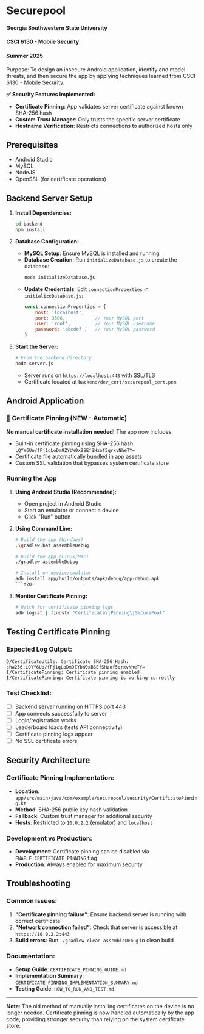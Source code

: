# Securepool
#### Georgia Southwestern State University  
#### CSCI 6130 - Mobile Security  
#### Summer 2025  
  
Purpose: To design an insecure Android application, identify and model threats, and then secure the app by applying techniques learned from CSCI 6130 - Mobile Security.  

**✅ Security Features Implemented:**
- **Certificate Pinning**: App validates server certificate against known SHA-256 hash
- **Custom Trust Manager**: Only trusts the specific server certificate
- **Hostname Verification**: Restricts connections to authorized hosts only

## Prerequisites  
- Android Studio  
- MySQL  
- NodeJS  
- OpenSSL (for certificate operations)

## Backend Server Setup
1. **Install Dependencies:**
   ```bash
   cd backend
   npm install
   ```

2. **Database Configuration:**
   - **MySQL Setup**: Ensure MySQL is installed and running
   - **Database Creation**: Run `initializeDatabase.js` to create the database:
     ```bash
     node initializeDatabase.js
     ```
   - **Update Credentials**: Edit `connectionProperties` in `initializeDatabase.js`:
     ```javascript
     const connectionProperties = {
         host: 'localhost',
         port: 3306,           // Your MySQL port
         user: 'root',         // Your MySQL username  
         password: 'abcdef',   // Your MySQL password
     }
     ```

3. **Start the Server:**
   ```bash
   # From the backend directory
   node server.js
   ```
   - Server runs on `https://localhost:443` with SSL/TLS
   - Certificate located at `backend/dev_cert/securepool_cert.pem`

## Android Application

### 🔐 Certificate Pinning (NEW - Automatic)
**No manual certificate installation needed!** The app now includes:
- Built-in certificate pinning using SHA-256 hash: `LQYY6Uo/fFj1qLoDm9ZYbW0xBSEfSHzof5qrxvNheTY=`
- Certificate file automatically bundled in app assets
- Custom SSL validation that bypasses system certificate store

### Running the App
1. **Using Android Studio (Recommended):**
   - Open project in Android Studio
   - Start an emulator or connect a device
   - Click "Run" button

2. **Using Command Line:**
   ```bash
   # Build the app (Windows)
   .\gradlew.bat assembleDebug
   
   # Build the app (Linux/Mac)  
   ./gradlew assembleDebug
   
   # Install on device/emulator
   adb install app/build/outputs/apk/debug/app-debug.apk
   ```n20+

3. **Monitor Certificate Pinning:**
   ```bash
   # Watch for certificate pinning logs
   adb logcat | findstr "Certificate\|Pinning\|SecurePool"
   ```

## Testing Certificate Pinning

### Expected Log Output:
```
D/CertificateUtils: Certificate SHA-256 Hash: sha256:LQYY6Uo/fFj1qLoDm9ZYbW0xBSEfSHzof5qrxvNheTY=
I/CertificatePinning: Certificate pinning enabled
I/CertificatePinning: Certificate pinning is working correctly
```

### Test Checklist:
- [ ] Backend server running on HTTPS port 443
- [ ] App connects successfully to server
- [ ] Login/registration works
- [ ] Leaderboard loads (tests API connectivity)
- [ ] Certificate pinning logs appear
- [ ] No SSL certificate errors

## Security Architecture

### Certificate Pinning Implementation:
- **Location**: `app/src/main/java/com/example/securepool/security/CertificatePinning.kt`
- **Method**: SHA-256 public key hash validation
- **Fallback**: Custom trust manager for additional security
- **Hosts**: Restricted to `10.0.2.2` (emulator) and `localhost`

### Development vs Production:
- **Development**: Certificate pinning can be disabled via `ENABLE_CERTIFICATE_PINNING` flag
- **Production**: Always enabled for maximum security

## Troubleshooting

### Common Issues:
1. **"Certificate pinning failure"**: Ensure backend server is running with correct certificate
2. **"Network connection failed"**: Check that server is accessible at `https://10.0.2.2:443`
3. **Build errors**: Run `./gradlew clean assembleDebug` to clean build

### Documentation:
- **Setup Guide**: `CERTIFICATE_PINNING_GUIDE.md`
- **Implementation Summary**: `CERTIFICATE_PINNING_IMPLEMENTATION_SUMMARY.md`
- **Testing Guide**: `HOW_TO_RUN_AND_TEST.md`

---

**Note**: The old method of manually installing certificates on the device is no longer needed. Certificate pinning is now handled automatically by the app code, providing stronger security than relying on the system certificate store.  

